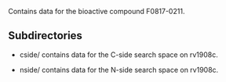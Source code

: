 Contains data for the bioactive compound F0817-0211.

## Subdirectories

- cside/ contains data for the C-side search space on rv1908c.

- nside/ contains data for the N-side search space on rv1908c.

